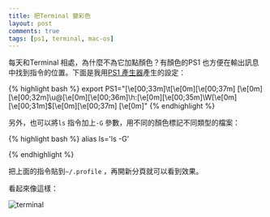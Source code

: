 ```yaml
---
title: 把Terminal 變彩色
layout: post
comments: true
tags: [ps1, terminal, mac-os]
---
```


每天和Terminal 相處，為什麼不為它加點顏色？有顏色的PS1 也方便在輸出訊息中找到指令的位置。下面是我用[PS1 產生器][1]產生的設定：

{% highlight bash %}
export PS1="\[\e[00;33m\]\t\[\e[0m\]\[\e[00;37m\] \[\e[0m\]\[\e[00;32m\]\u@\[\e[0m\]\[\e[00;36m\]\h:\[\e[0m\]\[\e[00;35m\]\W\[\e[0m\]\[\e[00;31m\]\$\[\e[0m\]\[\e[00;37m\] \[\e[0m\]"
{% endhighlight %}

另外，也可以將`ls` 指令加上`-G` 參數，用不同的顏色標記不同類型的檔案：

{% highlight bash %}
alias ls='ls -G'

{% endhighlight %}

把上面的指令貼到`~/.profile` ，再開新分頁就可以看到效果。

看起來像這樣：

![terminal](https://dl.dropboxusercontent.com/u/31448207/imgs/Screen%20Shot%202013-11-07%20at%2010.47.06%20PM.png)


[1]: http://bashrcgenerator.com 

